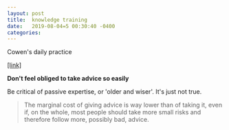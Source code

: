 ```yaml
---
layout: post
title:  knowledge training
date:   2019-08-04=5 00:30:40 -0400
categories:
---
```


Cowen's daily practice

[[link]](https://marginalrevolution.com/marginalrevolution/2019/07/how-i-practice-at-what-i-do.html)


**Don't feel obliged to take advice so easily**

Be critical of passive expertise, or 'older and wiser'. It's just not true.

>The marginal cost of giving advice is way lower than of taking it, even if, on the whole, most people should take more small risks and therefore follow more, possibly bad, advice.
